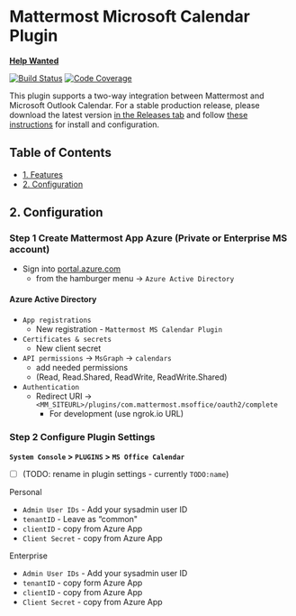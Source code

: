 # Mattermost Microsoft Calendar Plugin

**[Help Wanted](https://github.com/mattermost/mattermost-plugin-msoffice/issues?utf8=%E2%9C%93&q=is%3Aopen+label%3A%22up+for+grabs%22+label%3A%22help+wanted%22+sort%3Aupdated-desc)**

[![Build Status](https://img.shields.io/circleci/project/github/mattermost/mattermost-plugin-msoffice/master.svg)](https://circleci.com/gh/mattermost/mattermost-plugin-msoffice)
[![Code Coverage](https://img.shields.io/codecov/c/github/mattermost/mattermost-plugin-msoffice/master.svg)](https://codecov.io/gh/mattermost/mattermost-plugin-msoffice)

This plugin supports a two-way integration between Mattermost and Microsoft
Outlook Calendar. For a stable production release, please download the latest
version [in the Releases
tab](https://github.com/mattermost/mattermost-plugin-msoffice/releases) and
follow [these instructions](#2-configuration) for install and configuration.

## Table of Contents

- [1. Features](#1-features)
- [2. Configuration](#2-configuration)

## 2. Configuration

### Step 1 Create Mattermost App Azure (Private or Enterprise MS account)

- Sign into [portal.azure.com](www.portal.azure.com)
  - from the hamburger menu -> `Azure Active Directory`

#### Azure Active Directory

- `App registrations`
  - New registration - `Mattermost MS Calendar Plugin`
- `Certificates & secrets`
  - New client secret
- `API permissions` -> `MsGraph` -> `calendars`
  - add needed permissions
  - (Read, Read.Shared, ReadWrite, ReadWrite.Shared)
- `Authentication`
  - Redirect URI -> `<MM_SITEURL>/plugins/com.mattermost.msoffice/oauth2/complete`
    - For development (use ngrok.io URL)

### Step 2 Configure Plugin Settings

**`System Console` > `PLUGINS` > `MS Office Calendar`**

- [ ] (TODO: rename in plugin settings - currently `TODO:name`)

Personal

- `Admin User IDs` - Add your sysadmin user ID
- `tenantID` - Leave as “common"
- `clientID` - copy from Azure App
- `Client Secret` - copy from Azure App

Enterprise

- `Admin User IDs` - Add your sysadmin user ID
- `tenantID` - copy form Azure App
- `clientID` - copy from Azure App
- `Client Secret` - copy from Azure App
